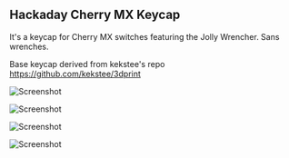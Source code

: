 ## Hackaday Cherry MX Keycap

It's a keycap for Cherry MX switches featuring the Jolly Wrencher. Sans wrenches.

Base keycap derived from kekstee's repo https://github.com/kekstee/3dprint

![Screenshot](https://raw.github.com/bbenchoff/CherryKeycap/master/Skull/keycap.png)

![Screenshot](https://raw.github.com/bbenchoff/CherryKeycap/master/Helmet/side.png)

![Screenshot](https://raw.github.com/bbenchoff/CherryKeycap/master/Helmet/threequarters.png)

![Screenshot](https://raw.github.com/bbenchoff/CherryKeycap/master/Lofted/Lofted.png)


